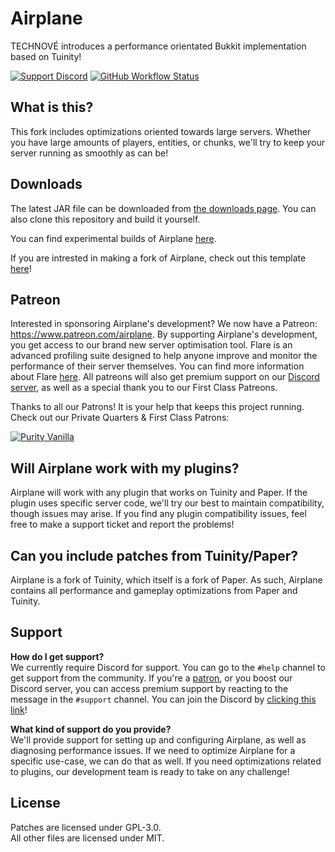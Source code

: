 <!-- Variables -->
[downloads]: https://dl.airplane.gg
[discord]: https://discord.gg/63dDSReB7j
[purity]: https://www.purityvanilla.com
[patreon]: https://www.patreon.com/airplane
[flare]: https://flare.airplane.gg/74b15c57
[experimental]: https://github.com/TECHNOVE/Airplane-Experimental
[fork]: https://github.com/TECHNOVE/MyAirplaneFork

# Airplane
TECHNOVÉ introduces a performance orientated Bukkit implementation based on Tuinity!

[![Support Discord](https://img.shields.io/discord/748023548467216394?color=7289DA&label=Support%20Discord&style=flat-square)][discord]
[![GitHub Workflow Status](https://img.shields.io/github/workflow/status/Technove/Airplane/Build%20main?style=flat-square)][downloads]

## What is this?
This fork includes optimizations oriented towards large servers. Whether you have large amounts of players, entities, or chunks, we'll try to keep your server running as smoothly as can be!

## Downloads
The latest JAR file can be downloaded from [the downloads page][downloads]. You can also clone this repository and build it yourself.

You can find experimental builds of Airplane [here][experimental].

If you are intrested in making a fork of Airplane, check out this template [here][fork]!

## Patreon
Interested in sponsoring Airplane's development? We now have a Patreon: https://www.patreon.com/airplane. By supporting Airplane's development, you get access to our brand new server optimisation tool. Flare is an advanced profiling suite designed to help anyone improve and monitor the performance of their server themselves. You can find more information about Flare [here][flare]. All patreons will also get premium support on our [Discord server][discord], as well as a special thank you to our First Class Patreons.

Thanks to all our Patrons! It is your help that keeps this project running. Check out our Private Quarters & First Class Patrons:

[![Purity Vanilla](https://i.imgur.com/SC88aEg.png)][purity]

## Will Airplane work with my plugins?
Airplane will work with any plugin that works on Tuinity and Paper. If the plugin uses specific server code, we'll try our best to maintain compatibility, though issues may arise. If you find any plugin compatibility issues, feel free to make a support ticket and report the problems!

## Can you include patches from Tuinity/Paper?
Airplane is a fork of Tuinity, which itself is a fork of Paper. As such, Airplane contains all performance and gameplay optimizations from Paper and Tuinity.

## Support
**How do I get support?**  
We currently require Discord for support. You can go to the `#help` channel to get support from the community. If you're a [patron][patreon], or you boost our Discord server, you can access premium support by reacting to the message in the `#support` channel. You can join the Discord by [clicking this link][discord]!

**What kind of support do you provide?**  
We'll provide support for setting up and configuring Airplane, as well as diagnosing performance issues. If we need to optimize Airplane for a specific use-case, we can do that as well. If you need optimizations related to plugins, our development team is ready to take on any challenge!

## License
Patches are licensed under GPL-3.0.  
All other files are licensed under MIT.
